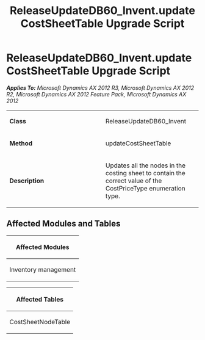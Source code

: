 ﻿---
title: ReleaseUpdateDB60_Invent.updateCostSheetTable Upgrade Script
TOCTitle: ReleaseUpdateDB60_Invent.updateCostSheetTable Upgrade Script
ms:assetid: 76479881-cc10-7137-0c76-d778c6b4defd
ms:mtpsurl: https://msdn.microsoft.com/en-us/library/JJ719326(v=AX.60)
ms:contentKeyID: 49709118
ms.date: 05/18/2015
mtps_version: v=AX.60
---

# ReleaseUpdateDB60\_Invent.updateCostSheetTable Upgrade Script 


_**Applies To:** Microsoft Dynamics AX 2012 R3, Microsoft Dynamics AX 2012 R2, Microsoft Dynamics AX 2012 Feature Pack, Microsoft Dynamics AX 2012_

<table>
<colgroup>
<col style="width: 50%" />
<col style="width: 50%" />
</colgroup>
<tbody>
<tr class="odd">
<td><p><strong>Class</strong></p></td>
<td><p>ReleaseUpdateDB60_Invent</p></td>
</tr>
<tr class="even">
<td><p><strong>Method</strong></p></td>
<td><p>updateCostSheetTable</p></td>
</tr>
<tr class="odd">
<td><p><strong>Description</strong></p></td>
<td><p>Updates all the nodes in the costing sheet to contain the correct value of the CostPriceType enumeration type.</p></td>
</tr>
</tbody>
</table>


## Affected Modules and Tables

<table>
<colgroup>
<col style="width: 100%" />
</colgroup>
<thead>
<tr class="header">
<th><p>Affected Modules</p></th>
</tr>
</thead>
<tbody>
<tr class="odd">
<td><p>Inventory management</p></td>
</tr>
</tbody>
</table>


<table>
<colgroup>
<col style="width: 100%" />
</colgroup>
<thead>
<tr class="header">
<th><p>Affected Tables</p></th>
</tr>
</thead>
<tbody>
<tr class="odd">
<td><p>CostSheetNodeTable</p></td>
</tr>
</tbody>
</table>

  


